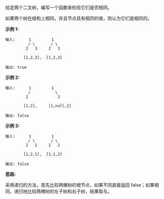 给定两个二叉树，编写一个函数来检验它们是否相同。

如果两个树在结构上相同，并且节点具有相同的值，则认为它们是相同的。

**示例 1:**

```
输入:      1         1
          / \       / \
         2   3     2   3

        [1,2,3],  [1,2,3]

输出: true
```

**示例 2:**

```
输入:      1         1
          /           \
         2             2

        [1,2],     [1,null,2]

输出: false
```

**示例 3:**

```
输入:      1         1
          / \       / \
         2   1     1   2

        [1,2,1],  [1,1,2]

输出: false
```

**思路:**

采用递归的方法，首先比较两棵树的根节点，如果不同直接返回 false；如果相同，递归地比较两棵树的左子树和右子树，结果取与。
